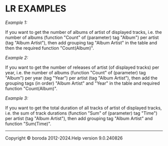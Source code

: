 # LR EXAMPLES

*Example 1:*

If you want to get the number of albums of artist of displayed tracks, i.e. the number of albums (function "Count" of (parameter) tag "Album") per artist (tag "Album Artist"), then add grouping tag "Album Artist" in the table and then the required function "Count(Album)".

*Example 2:*

If you want to get the number of releases of artist (of displayed tracks) per year, i.e. the number of albums (function "Count" of (parameter) tag "Album") per year (tag "Year") per artist (tag "Album Artist"), then add the grouping tags (in order) "Album Artist" and "Year" in the table and required function "Count(Album)".

*Example 3:*

If you want to get the total duration of all tracks of artist of displayed tracks, i.e. the sum of track durations (function "Sum" of (parameter) tag "Time") per artist (tag "Album Artist"), then add grouping tag "Album Artist" and function "Sum(Time)".

***

Copyright © boroda 2012-2024.Help version 9.0.240826